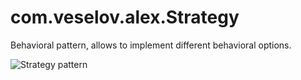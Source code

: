 # com.veselov.alex.Strategy
Behavioral pattern, allows to implement different behavioral options.

![Strategy pattern](https://user-images.githubusercontent.com/7755430/63286115-ea7b4500-c2bf-11e9-927e-962d93580386.png)

